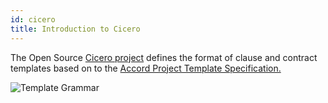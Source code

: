 ```yaml
---
id: cicero
title: Introduction to Cicero
---
```


The Open Source [Cicero project](https://github.com/accordproject/cicero) defines the format of clause and contract templates based on to the [Accord Project Template Specification.](accordproject-specification)

![Template Grammar](/docs/assets/grammar.png)
